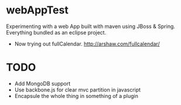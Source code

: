 webAppTest
==========
Experimenting with a web App built with maven using JBoss & Spring. Everything bundled as an eclipse project.

* Now trying out fullCalendar. http://arshaw.com/fullcalendar/

TODO
==========
* Add MongoDB support
* Use backbone.js for clear mvc partition in javascript
* Encapsule the whole thing in something of a plugin
	

